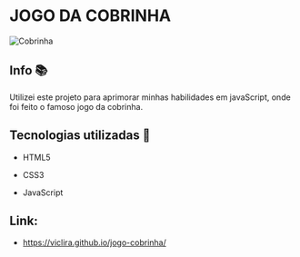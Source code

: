 # JOGO DA COBRINHA

![Cobrinha](https://user-images.githubusercontent.com/70662154/135722118-7f2632fe-7a0d-4fca-b179-e035bfb69d95.PNG)



## Info :books:

Utilizei este projeto para aprimorar minhas habilidades em javaScript, onde foi feito o famoso jogo da cobrinha.

## Tecnologias utilizadas :rocket:

* HTML5

* CSS3

* JavaScript

## Link:

* https://viclira.github.io/jogo-cobrinha/
